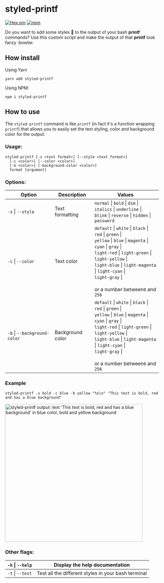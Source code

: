 # styled-printf
[![Hex.pm](https://img.shields.io/hexpm/l/plug.svg?maxAge=2592000&style=flat-square)](https://github.com/bvanhoekelen/terminal-style/blob/master/LICENSE)
[![npm](https://img.shields.io/npm/v/npm-auto-version.svg?maxAge=2592000)](https://www.npmjs.com/package/https://www.npmjs.com/package/styled-printf)


Do you want to add some styles 🎨 to the output of your bash **printf** commands? Use this custom script and make the output of that **printf** look fanzy :bowtie: 

## How install

Using Yarn
```Shell
yarn add styled-printf
```

Using NPM:
```Shell
npm i styled-printf
```

## How to use

The `styled-printf` command is like `printf` (in fact it's a function wrapping `printf`) that allows you to easily set the text styling, color and background color for the output.

### Usage:
```Shell
styled-printf [-s <text format>] [--style <text format>]
  [-c <color>] [--color <color>]
  [-b <color>] [-background-color <color>]
  format [argument]
```

### Options:
| Option | Description | Values |
| ------ | --- | --- |
| `-s` \| `--style` | Text formatting | `normal` \| `bold` \| `dim` \| `italics` \| `underline` \|<br /> `blink` \| `reverse` \| `hidden` \| `password` |
| `-c` \| `--color` | Text color | `default` \| `white` \| `black` \| `red` \| `green` \|<br /> `yellow` \| `blue` \| `magenta` \| `cyan` \| `gray` \|<br /> `light-red` \| `light-green` \| `light-yellow` \|<br /> `light-blue` \| `light-magenta` \| `light-cyan` \|<br /> `light-gray` \| <br /><br /> or a number between`0` and `256` | |
| `-b` \| `--background-color` | Background color | `default` \| `white` \| `black` \| `red` \| `green` \|<br /> `yellow` \| `blue` \| `magenta` \| `cyan` \| `gray` \|<br /> `light-red` \| `light-green` \| `light-yellow` \|<br /> `light-blue` \| `light-magenta` \| `light-cyan` \|<br /> `light-gray` \| <br /><br /> or a number between`0` and `256` | |

### Example
```Shell
styled-printf -s bold -c blue -b yellow "%s\n" "This text is bold, red and has a blue background"
```

<img src="https://github.com/alvarezmauro/styled-printf/blob/main/assets/example-output-01.png" width=450 alt="styled-printf output: text 'This text is bold, red and has a blue background' in blue color, bold and yellow background">

### Other flags:
| `-h` \| `--help` | Display the help documentation |
| ------- | ------- |
| `-t` \| `--test` | Test all the different styles in your bash terminal |
